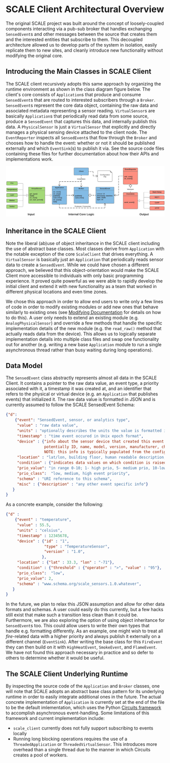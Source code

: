 # SCALE Client Architectural Overview

The original SCALE project was built around the concept of loosely-coupled components interacting via a pub-sub broker that handles
exchanging `SensedEvent`s and other messages between the source that creates them and the interested entities that subscribe to them.
This decoupled architecture allowed us to develop parts of the system in isolation, easily replicate them to new sites, and 
cleanly introduce new functionality without modifying the original core.

## Introducing the Main Classes in SCALE Client

The SCALE client recursively adopts this same approach by organizing the runtime environment as shown in the class diagram figure below.
The client's core consists of `Application`s that produce and consume `SensedEvent`s that are routed to interested subscribers
through a `Broker`.
`SensedEvent`s represent the core data object, containing the raw data and associated metadata representing a sensor reading.
`VirtualSensor`s are basically `Application`s that periodically read data from some source, produce a `SensedEvent` that captures this data,
and internally publish this data.
A `PhysicalSensor` is just a `VirtualSensor` that explicitly and directly manages a physical sensing device attached to the client node.
The `EventReporter` inspects all `SensedEvent`s that flow through the `Broker` and chooses how to handle the event:
whether or not it should be published externally and which `EventSink`(s) to publish it via.
See the source code files containing these files for further documentation about how their APIs and implementations work.

![SCALE Client Class Diagram](class_diagram.png)


## Inheritance in the SCALE Client

Note the liberal (ab)use of object inheritance in the SCALE client including the use of abstract base classes.
Most classes derive from `Application` with the notable exception of the core `ScaleClient` that drives everything.
A `VirtualSensor` is basically just an `Application` that periodically reads sensor data to create a `SensedEvent`.
While we could have chosen a different approach, we believed that this object-orientation would make the SCALE Client
more accessible to individuals with only basic programming experience.
It proved quite powerful as we were able to rapidly develop the initial client and extend it with new functionality as a team
that worked in different physical locations and even time zones.

We chose this approach in order to allow end users to write only a few lines of code in order to modify existing modules
or add new ones that behave similarly to existing ones (see [Modifying Documentation](MODIFYING.md) for details on how to do this).
A user only needs to extend an existing module (e.g. `AnalogPhysicalSensor`) and override a few methods that
handle the specific implementation details of the new module (e.g. the `read_raw()` method that actually reads data from the device).
This allows us to logically separate implementation details into multiple class files
and swap one functionality out for another (e.g. writing a new base `Application` module to run a single asynchronous thread
rather than busy waiting during long operations).


## Data Model

The `SensedEvent` class abstractly represents almost all data in the SCALE Client.
It contains a pointer to the raw data value, an event type, a priority associated with it, a timestamp it was created at,
and an identifier that refers to the physical or virtual device (e.g. an `Application` that publishes events) that initialized it.
The raw data value is formatted in JSON and is currently assumed to follow the SCALE SensedEvent Schema:

```json
{"d":
    {"event": "SensedEvent, sensor, or analytics type",
     "value" : "raw data value",
     "units" : "optionally describes the units the value is formatted in",
     "timestamp" : "time event occured in Unix epoch format",
     "device" : {"info about the sensor device that created this event including
                 potentially ID, name, model, version, manufacturer, chipset, etc.
                 NOTE: this info is typically populated from the config file."},
     "location" : "lat/lon, building floor, human readable description, etc.",
     "condition" : {"indicates data values on which condition is raised that caused this event to be published"},
     "prio_value": "in range 0-10; 1- high prio, 5- medium prio, 10-low prio",
     "prio_class":  "low, medium, high event priority",
     "schema" : "URI reference to this schema",
     "misc" : {"description" : "any other event specific info"}
   }
}
```

As a concrete example, consider the following:

```json
{"d" :
    {"event" : "temperature",
     "value" : 55.5,
     "units" : "celsius",
     "timestamp" : 12345678,
     "device" : {"id" : "1",
                 "type" : "TemperatureSensor",
                 "version" : "1.0",
                },
     "location" : {"lat" : 33.3, "lon" : "-71"},
     "condition" : {"threshold" : {"operator" : ">", "value" : "95"},
     "prio_class":  "low",
     "prio_value": 2,
     "schema" : "www.schema.org/scale_sensors.1.0.whatever",
   }
}
```

In the future, we plan to relax this JSON assumption and allow for other data formats and schemas.
A user could easily do this currently, but a few hacks still exist that make such a transition less clean than it could be.
Furthermore, we are also exploring the option of using object inheritance for `SensedEvent`s too.
This could allow users to write their own types that handle e.g. formatting differently.
As an example, one might wish to treat all *fire*-related data with a higher priority and always publish it externally on a
different channel (`EventSink`).
After writing the base class for this `FireEvent` they can then build on it with `HighHeatEvent`, `SmokeEvent`, and `FlameEvent`.
We have not found this approach necessary in practice and so defer to others to determine whether it would be useful.


## The SCALE Client Underlying Runtime

By inspecting the source code of the `Application` and `Broker` classes, one will note that SCALE adopts an abstract base class pattern
for its underlying runtime in order to easily integrate additional ones in the future.
The actual concrete implementation of `Application` is currently set at the end of the file to be the default imlementation,
which uses the Python [Circuits framework](http://circuitsframework.com/) to accomplish asynchronous event-handling.
Some limitations of this framework and current implementation include:
* `scale_client` currently does not fully support subscribing to events locally
* Running long blocking operations requires the use of a `ThreadedApplication` or `ThreadedVirtualSensor`.  This
introduces more overhead than a single thread due to the manner in which Circuits creates a pool of workers.
